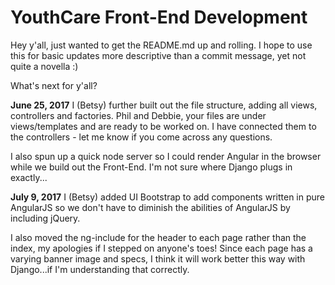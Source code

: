# YouthCare Front-End Development

Hey y'all, just wanted to get the README.md up and rolling. I hope to use this for basic updates more descriptive than a commit message, yet not quite a novella :)

What's next for y'all?

**June 25, 2017**
I (Betsy) further built out the file structure, adding all views, controllers and factories. Phil and Debbie, your files are under views/templates and are ready to be worked on. I have connected them to the controllers - let me know if you come across any questions.

I also spun up a quick node server so I could render Angular in the browser while we build out the Front-End. I'm not sure where Django plugs in exactly...

**July 9, 2017**
I (Betsy) added UI Bootstrap to add components written in pure AngularJS so we
don't have to diminish the abilities of AngularJS by including jQuery.

I also moved the ng-include for the header to each page rather than the index,
my apologies if I stepped on anyone's toes! Since each page has a varying banner
image and specs, I think it will work better this way with Django...if I'm
understanding that correctly.
